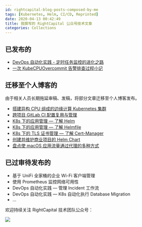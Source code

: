 ```yaml
---
id: rightcapital-blog-posts-composed-by-me
tags: [Kubernetes, Helm, CI/CD, Reprinted]
date: 2020-04-13 00:42:49
title: 我撰写的 RightCapital 公众号技术文章
categories: Collections
---
```


## 已发布的

- [DevOps 自动化实践 - 定时任务监控的进化之路](https://mp.weixin.qq.com/s/GfkBdgfyrT3yCp_ooPpjNg)
- [一次 KubeCPUOvercommit 告警排查过程小记](https://mp.weixin.qq.com/s/Z3mHsouvTr_mtdFGD-vWLg)

## 迁移至个人博客的

由于相关人员长期拖延审稿、发稿，将部分文章迁移至个人博客发布。

- [搭建异构 CPU 组成的边缘计算 Kubernetes 集群](/posts/setup-an-edge-computing-cluster-with-different-archs-of-cpus/)
- [跨项目 GitLab CI 配置复用与管理](/posts/reuse-gitlab-ci-configs-across-projects/)
- [K8s 下的应用管理 — 了解 Helm](/posts/getting-to-know-helm/)
- [K8s 下的应用管理 — 了解 Helmfile](/posts/getting-to-know-helmfile/)
- [K8s 下的 TLS 证书管理 — 了解 Cert-Manager](/posts/getting-to-know-cert-manager/)
- [创建并维护商业项目的 Helm Chart](/posts/create-and-maintain-a-helm-chart/)
- [盘点使 macOS 应用流量通过代理的多种方式](/posts/redirecting-network-traffic-of-various-apps-on-macos-to-proxies/)

## 已过审待发布的

- 基于 UniFi 全家桶的企业 Wi-Fi 客户端管理
- 使用 Prometheus 监控网络可用性
- DevOps 自动化实践 — 管理 Incident 工作流
- DevOps 自动化实践 — K8s 自动化执行 Database Migration
- ...

欢迎持续关注 RightCapital 技术团队公众号：

![](/resources/1e13b8d8d8459413efc5c65bfa851d52.png)
